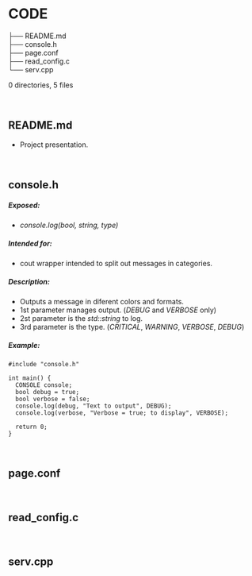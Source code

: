 # CODE

├── README.md  
├── console.h  
├── page.conf  
├── read_config.c  
└── serv.cpp

  
0 directories, 5 files  
  
&nbsp;  
  
## **README.md**  
+ Project presentation.  
  
&nbsp;  
  
## **console.h**  
##### Exposed:
* _console.log(bool, string, type)_  
##### Intended for:
* cout wrapper intended to split out messages in categories.  
##### Description:
* Outputs a message in diferent colors and formats.  
* 1st parameter manages output. (_DEBUG_ and _VERBOSE_ only)  
* 2st parameter is the _std::string_ to log.  
* 3rd parameter is the type. (_CRITICAL_, _WARNING_, _VERBOSE_, _DEBUG_)  
##### Example:
```
#include "console.h"

int main() {
  CONSOLE console;
  bool debug = true;
  bool verbose = false;
  console.log(debug, "Text to output", DEBUG);
  console.log(verbose, "Verbose = true; to display", VERBOSE);

  return 0;
}
```
  
&nbsp;  
  
## **page.conf**  
  
&nbsp;  
  
## **read_config.c**  
  
&nbsp;  
  
## **serv.cpp**  
  
  
